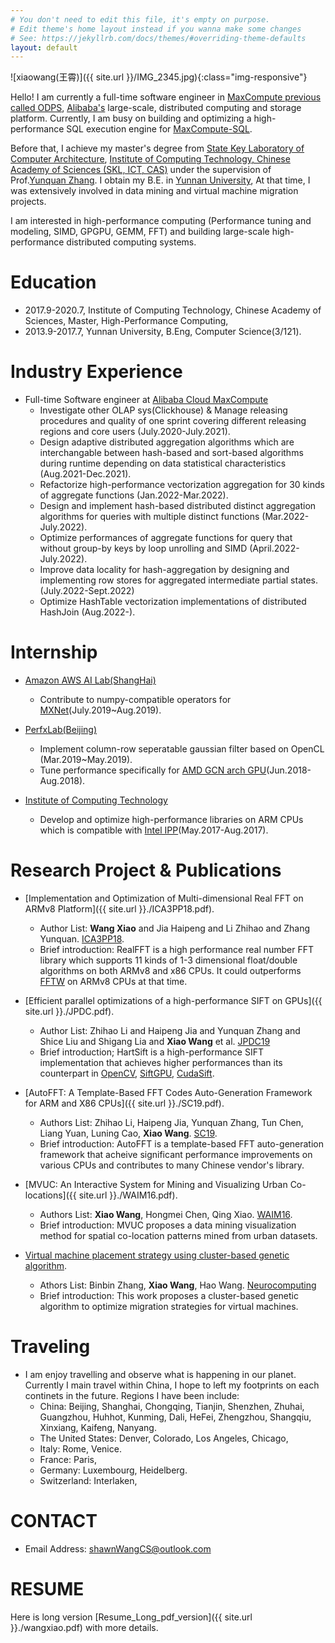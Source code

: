 ```yaml
---
# You don't need to edit this file, it's empty on purpose.
# Edit theme's home layout instead if you wanna make some changes
# See: https://jekyllrb.com/docs/themes/#overriding-theme-defaults
layout: default 
---
```


![xiaowang(王霄)]({{ site.url }}/IMG_2345.jpg){:class="img-responsive"}

Hello! I am currently a full-time software engineer in [MaxCompute previous called ODPS](https://www.alibabacloud.com/product/maxcompute), [Alibaba's](https://my.alibabacloud.com/?utm_key=se_1007714444&utm_content=se_1007714444&gclid=EAIaIQobChMI4tKox43i-QIVEZhmAh02nwv1EAAYASAAEgIzbvD_BwE) large-scale, distributed computing and storage platform. Currently, I am busy on building and optimizing a high-performance SQL execution engine for [MaxCompute-SQL](https://www.alibabacloud.com/help/en/maxcompute/latest/overview-of-maxcompute-sql). 

Before that, I achieve my master's degree from [State Key Laboratory of Computer Architecture](http://www.carch.ac.cn/), [Institute of Computing Technology, Chinese Academy of Sciences (SKL, ICT, CAS)](http://www.ict.cas.cn/) under the supervision of Prof.[Yunquan Zhang](https://scholar.google.com/citations?user=Cxg_yNoAAAAJ&hl=zh-CN). I obtain my B.E. in [Yunnan University](http://www.ynu.edu.cn/), At that time, I was extensively involved in data mining and virtual machine migration projects.

I am interested in high-performance computing (Performance tuning and modeling, SIMD, GPGPU, GEMM, FFT) and building large-scale high-performance distributed computing systems.

# Education 
- 2017.9-2020.7, Institute of Computing Technology, Chinese Academy of Sciences, Master, High-Performance Computing, 
- 2013.9-2017.7, Yunnan University, B.Eng, Computer Science(3/121).

# Industry Experience
- Full-time Software engineer at [Alibaba Cloud MaxCompute](https://my.alibabacloud.com/?utm_key=se_1007714444&utm_content=se_1007714444&gclid=EAIaIQobChMI4tKox43i-QIVEZhmAh02nwv1EAAYASAAEgIzbvD_BwE)
   - Investigate other OLAP sys(Clickhouse) & Manage releasing procedures and quality of one sprint covering different releasing regions and core users (July.2020-July.2021).
   - Design adaptive distributed aggregation algorithms which are interchangable between hash-based and sort-based algorithms during runtime depending on data statistical characteristics (Aug.2021-Dec.2021). 
   - Refactorize high-performance vectorization aggregation for 30 kinds of aggregate functions (Jan.2022-Mar.2022).
   - Design and implement hash-based distributed distinct aggregation algorithms for queries with multiple distinct functions (Mar.2022-July.2022).
   - Optimize performances of aggregate functions for query that without group-by keys by loop unrolling and SIMD (April.2022-July.2022).
   - Improve data locality for hash-aggregation by designing and implementing row stores for aggregated intermediate partial states.(July.2022-Sept.2022)
   - Optimize HashTable vectorization implementations of distributed HashJoin (Aug.2022-).


# Internship 
- [Amazon AWS AI Lab(ShangHai)](https://www.amazonaws.cn/en/ailab/)                                  
   - Contribute to numpy-compatible operators for [MXNet](https://github.com/apache/incubator-mxnet)(July.2019~Aug.2019).

- [PerfxLab(Beijing)](https://perfxlab.com/)                                 
   - Implement column-row seperatable gaussian filter based on OpenCL (Mar.2019~May.2019).
   - Tune performance specifically for [AMD GCN arch GPU](https://www.amd.com/zh-hans/technologies/gcn)(Jun.2018-Aug.2018).

- [Institute of Computing Technology](http://www.ict.cas.cn/)
   - Develop and optimize high-performance libraries on ARM CPUs which is compatible with [Intel IPP](https://www.intel.com/content/www/us/en/developer/tools/oneapi/ipp.html)(May.2017-Aug.2017). 

# Research Project & Publications 
- [Implementation and Optimization of Multi-dimensional Real FFT on ARMv8 Platform]({{ site.url }}./ICA3PP18.pdf). 
  - Author List: **Wang Xiao** and Jia Haipeng and Li Zhihao and Zhang Yunquan. [ICA3PP18](http://www.wikicfp.com/cfp/servlet/event.showcfp?eventid=76333&copyownerid=117247).
  - Brief introduction: RealFFT is a high performance real number FFT library which supports 11 kinds of 1-3 dimensional float/double algorithms on both ARMv8 and x86 CPUs. It could outperforms [FFTW](https://www.fftw.org/) on ARMv8 CPUs at that time.

- [Efficient parallel optimizations of a high-performance SIFT on GPUs]({{ site.url }}./JPDC.pdf). 
  - Author List: Zhihao Li and Haipeng Jia and Yunquan Zhang and Shice Liu and Shigang Lia and **Xiao Wang** et al. [JPDC19](https://www.sciencedirect.com/journal/journal-of-parallel-and-distributed-computing)
  - Brief introduction; HartSift is a high-performance SIFT implementation that achieves higher performances than its counterpart in [OpenCV](https://opencv.org/), [SiftGPU](https://github.com/pitzer/SiftGPU), [CudaSift](https://github.com/Celebrandil/CudaSift). 

- [AutoFFT: A Template-Based FFT Codes Auto-Generation Framework for ARM and X86 CPUs]({{ site.url }}./SC19.pdf). 
  - Authors List: Zhihao Li, Haipeng Jia, Yunquan Zhang, Tun Chen, Liang Yuan, Luning Cao, **Xiao Wang**. [SC19](https://sc19.supercomputing.org/).
  - Brief introduction: AutoFFT is a template-based FFT auto-generation framework that acheive significant performance improvements on various CPUs and contributes to many Chinese vendor's library.

- [MVUC: An Interactive System for Mining and Visualizing Urban Co-locations]({{ site.url }}./WAIM16.pdf). 
  - Authors List: **Xiao Wang**, Hongmei Chen, Qing Xiao. [WAIM16](https://dblp.org/db/conf/waim/waim2016-1.html).
  - Brief introduction: MVUC proposes a data mining visualization method for spatial co-location patterns mined from urban datasets.

- [Virtual machine placement strategy using cluster-based genetic algorithm](https://www.sciencedirect.com/science/article/abs/pii/S0925231220312005). 
  - Athors List: Binbin Zhang, **Xiao Wang**, Hao Wang. [Neurocomputing](https://www.sciencedirect.com/journal/neurocomputing)
  - Brief introduction: This work proposes a cluster-based genetic algorithm to optimize migration strategies for virtual machines.

# Traveling
- I am enjoy travelling and observe what is happening in our planet. Currently I main travel within China, I hope to left my footprints on each continets in the future. Regions I have been include:
  - China: Beijing, Shanghai, Chongqing, Tianjin, Shenzhen, Zhuhai, Guangzhou, Huhhot, Kunming, Dali, HeFei, Zhengzhou, Shangqiu, Xinxiang, Kaifeng, Nanyang.
  - The United States: Denver, Colorado, Los Angeles, Chicago, 
  - Italy: Rome, Venice. 
  - France: Paris, 
  - Germany: Luxembourg, Heidelberg.
  - Switzerland: Interlaken, 

# CONTACT 
- Email Address: shawnWangCS@outlook.com 

# RESUME 
Here is long version [Resume_Long_pdf_version]({{ site.url }}./wangxiao.pdf) with more details.
